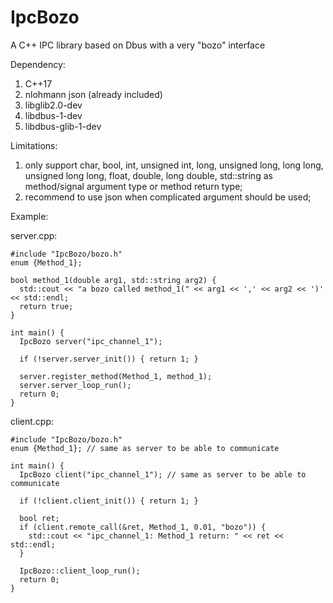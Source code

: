 # IpcBozo

A C++ IPC library based on Dbus with a very "bozo" interface

Dependency:
1. C++17
2. nlohmann json (already included)
3. libglib2.0-dev
4. libdbus-1-dev 
5. libdbus-glib-1-dev

Limitations:
1. only support char, bool, int, unsigned int, long, unsigned long, long long, unsigned long long, float, double, long double, std::string as method/signal argument type or method return type;
2. recommend to use json when complicated argument should be used;

Example:

  server.cpp:
  
    #include "IpcBozo/bozo.h"
    enum {Method_1};
    
    bool method_1(double arg1, std::string arg2) {
      std::cout << "a bozo called method_1(" << arg1 << ',' << arg2 << ')' << std::endl;
      return true;
    }
    
    int main() {
      IpcBozo server("ipc_channel_1");
      
      if (!server.server_init()) { return 1; }

      server.register_method(Method_1, method_1);
      server.server_loop_run();
      return 0;
    }

  client.cpp:
  
    #include "IpcBozo/bozo.h"
    enum {Method_1}; // same as server to be able to communicate
    
    int main() {
      IpcBozo client("ipc_channel_1"); // same as server to be able to communicate

      if (!client.client_init()) { return 1; }

      bool ret;
      if (client.remote_call(&ret, Method_1, 0.01, "bozo")) {
        std::cout << "ipc_channel_1: Method_1 return: " << ret << std::endl;
      }

      IpcBozo::client_loop_run();
      return 0;
    }
    
